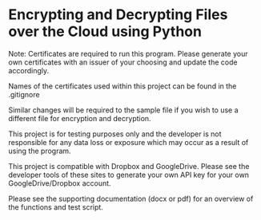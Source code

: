 # Encrypting and Decrypting Files over the Cloud using Python

Note: Certificates are required to run this program. Please generate your own certificates with an issuer of your choosing and update the code accordingly.

Names of the certificates used within this project can be found in the .gitignore

Similar changes will be required to the sample file if you wish to use a different file for encryption and decryption.

This project is for testing purposes only and the developer is not responsible for any data loss or exposure which may occur as a result of using the program.

This project is compatible with Dropbox and GoogleDrive. Please see the developer tools of these sites to generate your own API key for your own GoogleDrive/Dropbox account.

Please see the supporting documentation (docx or pdf) for an overview of the functions and test script.
